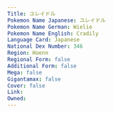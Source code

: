 ```yaml
---
﻿Title: ユレイドル
Pokemon Name Japanese: ユレイドル
Pokemon Name German: Wielie
Pokemon Name English: Cradily
Language Card: Japanese
National Dex Number: 346
Region: Hoenn
Regional Form: false
Additional Form: false
Mega: false
Gigantamax: false
Cover: false
Link: 
Owned: 
---
```

